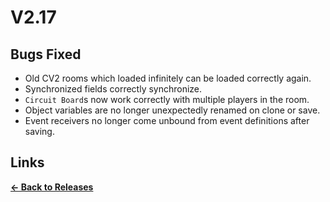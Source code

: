 # V2.17

## Bugs Fixed

* Old CV2 rooms which loaded infinitely can be loaded correctly again.
* Synchronized fields correctly synchronize.
* `Circuit Board`s now work correctly with multiple players in the room.
* Object variables are no longer unexpectedly renamed on clone or save.
* Event receivers no longer come unbound from event definitions after saving.

## Links

**[<- Back to Releases](./)**
